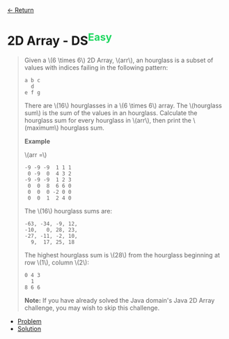 [&larr; Return](https://hanggrian.github.io/grind-hackerrank/)

# 2D Array - DS<sup style="color: rgb(32, 215, 97);">Easy</sup>

> Given a \\\(6 \\times 6\\) 2D Array, \\(arr\\), an hourglass is a subset of
  values with indices failing in the following pattern:
>
> ```
> a b c
>   d
> e f g
> ```
> There are \\(16\\) hourglasses in a \\(6 \\times 6\\) array. The \\(hourglass
  sum\\) is the sum of the values in an hourglass. Calculate the hourglass
  sum for every hourglass in \\(arr\\), then print the \\(maximum\\) hourglass
  sum.
>
> **Example**
>
> \\(arr =\\)
>
> ```
> -9 -9 -9  1 1 1
>  0 -9  0  4 3 2
> -9 -9 -9  1 2 3
>  0  0  8  6 6 0
>  0  0  0 -2 0 0
>  0  0  1  2 4 0
> ```
>
> The \\(16\\) hourglass sums are:
>
> ```
> -63, -34, -9, 12,
> -10,   0, 28, 23,
> -27, -11, -2, 10,
>   9,  17, 25, 18
> ```
>
> The highest hourglass sum is \\(28\\) from the hourglass beginning at row
  \\(1\\), column \\(2\\):
>
> ```
> 0 4 3
>   1
> 8 6 6
> ```
>
> **Note:** If you have already solved the Java domain's Java 2D Array
  challenge, you may wish to skip this challenge.

- [Problem](https://www.hackerrank.com/challenges/2d-array/)
- [Solution](https://github.com/hanggrian/grind-hackerrank/blob/main/algorithms/src/main/java/ds/TwoDArrayDs.java)
